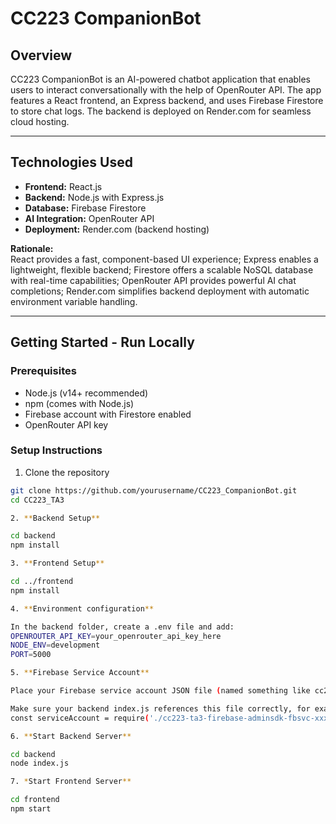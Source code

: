 # CC223 CompanionBot

## Overview

CC223 CompanionBot is an AI-powered chatbot application that enables users to interact conversationally with the help of OpenRouter API. The app features a React frontend, an Express backend, and uses Firebase Firestore to store chat logs. The backend is deployed on Render.com for seamless cloud hosting.

---

## Technologies Used

- **Frontend:** React.js  
- **Backend:** Node.js with Express.js  
- **Database:** Firebase Firestore  
- **AI Integration:** OpenRouter API  
- **Deployment:** Render.com (backend hosting)

**Rationale:**  
React provides a fast, component-based UI experience; Express enables a lightweight, flexible backend; Firestore offers a scalable NoSQL database with real-time capabilities; OpenRouter API provides powerful AI chat completions; Render.com simplifies backend deployment with automatic environment variable handling.

---

## Getting Started - Run Locally

### Prerequisites

- Node.js (v14+ recommended)
- npm (comes with Node.js)
- Firebase account with Firestore enabled
- OpenRouter API key

### Setup Instructions

1. Clone the repository

```bash
git clone https://github.com/yourusername/CC223_CompanionBot.git
cd CC223_TA3

2. **Backend Setup**

cd backend
npm install

3. **Frontend Setup**

cd ../frontend
npm install

4. **Environment configuration**

In the backend folder, create a .env file and add:
OPENROUTER_API_KEY=your_openrouter_api_key_here
NODE_ENV=development
PORT=5000

5. **Firebase Service Account**

Place your Firebase service account JSON file (named something like cc223-ta3-firebase-adminsdk-fbsvc-xxxx.json) inside the backend/ folder.

Make sure your backend index.js references this file correctly, for example:
const serviceAccount = require('./cc223-ta3-firebase-adminsdk-fbsvc-xxxx.json');

6. **Start Backend Server**

cd backend
node index.js

7. *Start Frontend Server**

cd frontend
npm start




